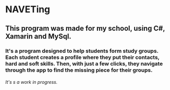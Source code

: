 # NAVETing

## This program was made for my school, using C#, Xamarin and MySql. 

### It's a program designed to help students form study groups. Each student creates a profile where they put their contacts, hard and soft skills. Then, with just a few clicks, they navigate through the app to find the missing piece for their groups.

###### It's s a work in progress. 
